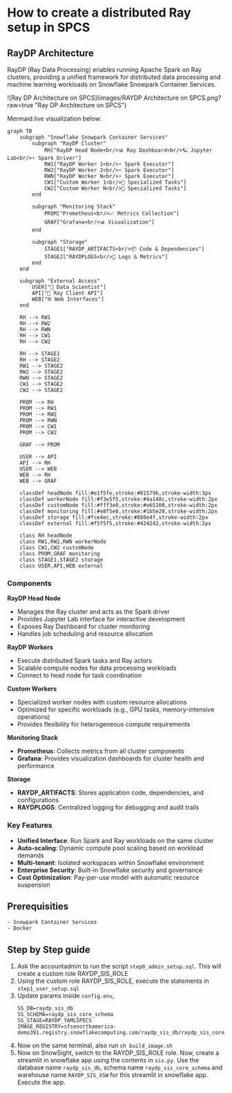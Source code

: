 # How to create a distributed Ray setup in SPCS

## RayDP Architecture

RayDP (Ray Data Processing) enables running Apache Spark on Ray clusters, providing a unified framework for distributed data processing and machine learning workloads on Snowflake Snowpark Container Services.

![Ray DP Architecture on SPCS](images/RAYDP Architecture on SPCS.png?raw=true "Ray DP Architecture on SPCS")

Mermaid.live visualization below:
```mermaid
graph TB
    subgraph "Snowflake Snowpark Container Services"
        subgraph "RayDP Cluster"
            RH["RayDP Head Node<br/>📊 Ray Dashboard<br/>🪐 Jupyter Lab<br/>⚡ Spark Driver"]
            RW1["RayDP Worker 1<br/>⚡ Spark Executor"]
            RW2["RayDP Worker 2<br/>⚡ Spark Executor"]  
            RWN["RayDP Worker N<br/>⚡ Spark Executor"]
            CW1["Custom Worker 1<br/>🎯 Specialized Tasks"]
            CW2["Custom Worker N<br/>🎯 Specialized Tasks"]
        end
        
        subgraph "Monitoring Stack"
            PROM["Prometheus<br/>📈 Metrics Collection"]
            GRAF["Grafana<br/>📊 Visualization"]
        end
        
        subgraph "Storage"
            STAGE1["RAYDP_ARTIFACTS<br/>📦 Code & Dependencies"]
            STAGE2["RAYDPLOGS<br/>📝 Logs & Metrics"]
        end
    end
    
    subgraph "External Access"
        USER["👤 Data Scientist"]
        API["🔌 Ray Client API"]
        WEB["🌐 Web Interfaces"]
    end
    
    RH --> RW1
    RH --> RW2 
    RH --> RWN
    RH --> CW1
    RH --> CW2
    
    RH --> STAGE1
    RH --> STAGE2
    RW1 --> STAGE2
    RW2 --> STAGE2
    RWN --> STAGE2
    CW1 --> STAGE2
    CW2 --> STAGE2
    
    PROM --> RH
    PROM --> RW1
    PROM --> RW2
    PROM --> RWN
    PROM --> CW1
    PROM --> CW2
    
    GRAF --> PROM
    
    USER --> API
    API --> RH
    USER --> WEB
    WEB --> RH
    WEB --> GRAF
    
    classDef headNode fill:#e1f5fe,stroke:#01579b,stroke-width:3px
    classDef workerNode fill:#f3e5f5,stroke:#4a148c,stroke-width:2px
    classDef customNode fill:#fff3e0,stroke:#e65100,stroke-width:2px
    classDef monitoring fill:#e8f5e8,stroke:#1b5e20,stroke-width:2px
    classDef storage fill:#fce4ec,stroke:#880e4f,stroke-width:2px
    classDef external fill:#f5f5f5,stroke:#424242,stroke-width:2px
    
    class RH headNode
    class RW1,RW2,RWN workerNode
    class CW1,CW2 customNode
    class PROM,GRAF monitoring
    class STAGE1,STAGE2 storage
    class USER,API,WEB external
```

### Components

**RayDP Head Node**
- Manages the Ray cluster and acts as the Spark driver
- Provides Jupyter Lab interface for interactive development
- Exposes Ray Dashboard for cluster monitoring
- Handles job scheduling and resource allocation

**RayDP Workers**
- Execute distributed Spark tasks and Ray actors
- Scalable compute nodes for data processing workloads
- Connect to head node for task coordination

**Custom Workers**
- Specialized worker nodes with custom resource allocations
- Optimized for specific workloads (e.g., GPU tasks, memory-intensive operations)
- Provides flexibility for heterogeneous compute requirements

**Monitoring Stack**
- **Prometheus**: Collects metrics from all cluster components
- **Grafana**: Provides visualization dashboards for cluster health and performance

**Storage**
- **RAYDP_ARTIFACTS**: Stores application code, dependencies, and configurations
- **RAYDPLOGS**: Centralized logging for debugging and audit trails

### Key Features
- **Unified Interface**: Run Spark and Ray workloads on the same cluster
- **Auto-scaling**: Dynamic compute pool scaling based on workload demands
- **Multi-tenant**: Isolated workspaces within Snowflake environment
- **Enterprise Security**: Built-in Snowflake security and governance
- **Cost Optimization**: Pay-per-use model with automatic resource suspension

## Prerequisities
    - Snowpark Container Services
    - Docker
## Step by Step guide
1. Ask the accountadmin to run the script `step0_admin_setup.sql`. This will create a custom role RAYDP_SIS_ROLE
2. Using the custom role RAYDP_SIS_ROLE, execute the statements in `step1_user_setup.sql`
3. Update params inside `config.env`, 
    ```
    SS_DB=raydp_sis_db
    SS_SCHEMA=raydp_sis_core_schema
    SS_STAGE=RAYDP_YAMLSPECS
    IMAGE_REGISTRY=sfsenorthamerica-demo391.registry.snowflakecomputing.com/raydp_sis_db/raydp_sis_core_schema/raydp_sis_image_repo
    ```
4. Now on the same terminal, also run `sh build_image.sh` 
6. Now on SnowSight, switch to the RAYDP_SIS_ROLE role. Now, create a streamlit in snowflake app using the contents in `sis.py`. Use the database name `raydp_sis_db`, schema name `raydp_sis_core_schema` and warehouse name `RAYDP_SIS_XSW` for this streamlit in snowflake app. Execute the app.